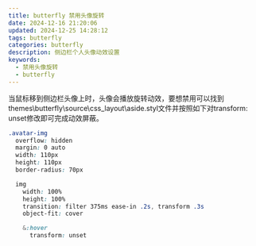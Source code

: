 ```yaml
---
title: butterfly 禁用头像旋转
date: 2024-12-16 21:20:06
updated: 2024-12-25 14:28:12
tags: butterfly
categories: butterfly
description: 侧边栏个人头像动效设置
keywords:
  - 禁用头像旋转
  - butterfly
---
```

当鼠标移到侧边栏头像上时，头像会播放旋转动效，要想禁用可以找到
themes\butterfly\source\css\_layout\aside.styl文件并按照如下对transform: unset修改即可完成动效屏蔽。
``` css
.avatar-img
  overflow: hidden
  margin: 0 auto
  width: 110px
  height: 110px
  border-radius: 70px

  img
    width: 100%
    height: 100%
    transition: filter 375ms ease-in .2s, transform .3s
    object-fit: cover

    &:hover
      transform: unset
```